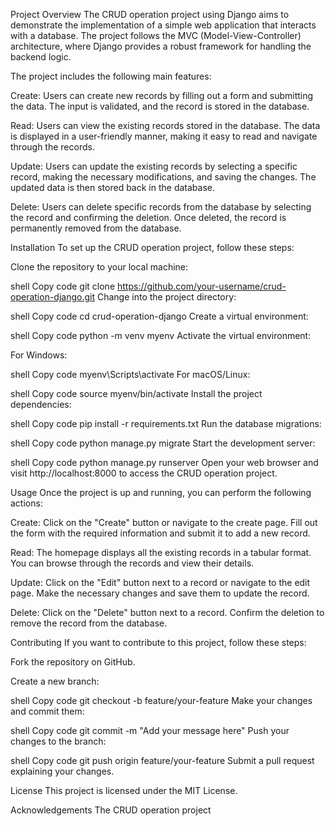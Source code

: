 

Project Overview
The CRUD operation project using Django aims to demonstrate the implementation of a simple web application that interacts with a database. The project follows the MVC (Model-View-Controller) architecture, where Django provides a robust framework for handling the backend logic.

The project includes the following main features:

Create: Users can create new records by filling out a form and submitting the data. The input is validated, and the record is stored in the database.

Read: Users can view the existing records stored in the database. The data is displayed in a user-friendly manner, making it easy to read and navigate through the records.

Update: Users can update the existing records by selecting a specific record, making the necessary modifications, and saving the changes. The updated data is then stored back in the database.

Delete: Users can delete specific records from the database by selecting the record and confirming the deletion. Once deleted, the record is permanently removed from the database.

Installation
To set up the CRUD operation project, follow these steps:

Clone the repository to your local machine:

shell
Copy code
git clone https://github.com/your-username/crud-operation-django.git
Change into the project directory:

shell
Copy code
cd crud-operation-django
Create a virtual environment:

shell
Copy code
python -m venv myenv
Activate the virtual environment:

For Windows:

shell
Copy code
myenv\Scripts\activate
For macOS/Linux:

shell
Copy code
source myenv/bin/activate
Install the project dependencies:

shell
Copy code
pip install -r requirements.txt
Run the database migrations:

shell
Copy code
python manage.py migrate
Start the development server:

shell
Copy code
python manage.py runserver
Open your web browser and visit http://localhost:8000 to access the CRUD operation project.

Usage
Once the project is up and running, you can perform the following actions:

Create: Click on the "Create" button or navigate to the create page. Fill out the form with the required information and submit it to add a new record.

Read: The homepage displays all the existing records in a tabular format. You can browse through the records and view their details.

Update: Click on the "Edit" button next to a record or navigate to the edit page. Make the necessary changes and save them to update the record.

Delete: Click on the "Delete" button next to a record. Confirm the deletion to remove the record from the database.

Contributing
If you want to contribute to this project, follow these steps:

Fork the repository on GitHub.

Create a new branch:

shell
Copy code
git checkout -b feature/your-feature
Make your changes and commit them:

shell
Copy code
git commit -m "Add your message here"
Push your changes to the branch:

shell
Copy code
git push origin feature/your-feature
Submit a pull request explaining your changes.

License
This project is licensed under the MIT License.

Acknowledgements
The CRUD operation project
